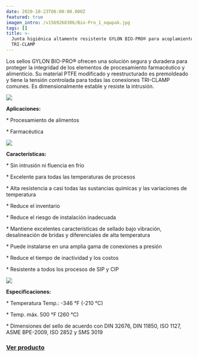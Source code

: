 ```yaml
---
date: 2020-10-23T06:00:00.000Z
featured: true
imagen_intro: /v1569268306/Bio-Pro_1_oqwpak.jpg
tags: []
title: >-
  Junta higiénica altamente resistente GYLON BIO-PRO® para acoplamientos
  TRI-CLAMP
---
```

Los sellos GYLON BIO-PRO® ofrecen una solución segura y duradera para proteger la integridad de los elementos de procesamiento farmacéutico y alimenticio. Su material PTFE modificado y reestructurado es premoldeado y tiene la tensión controlada para todas las conexiones TRI-CLAMP comunes. Es dimensionalmente estable y resiste la intrusión.

![](https://res.cloudinary.com/novatec/v1603380689/d5473e71-5e89-4068-9532-f8d6a4172f7e_1_ltj0ue.jpg)

**Aplicaciones:**

\* Procesamiento de alimentos

\* Farmacéutica

![](https://res.cloudinary.com/novatec/v1603380731/59dd083d-826c-4f16-91a7-29e290b1ea20_owqgka.jpg)

**Características:**

\* Sin intrusión ni fluencia en frío

\* Excelente para todas las temperaturas de procesos

\* Alta resistencia a casi todas las sustancias químicas y las variaciones de temperatura

\* Reduce el inventario

\* Reduce el riesgo de instalación inadecuada

\* Mantiene excelentes características de sellado bajo vibración, desalineación de bridas y diferenciales de alta temperatura

\* Puede instalarse en una amplia gama de conexiones a presión

\* Reduce el tiempo de inactividad y los costos

\* Resistente a todos los procesos de SIP y CIP

![](https://res.cloudinary.com/novatec/v1603380813/2a126fc3-cf29-4b23-aecd-ba2860ca54e8_cwcyrz.png)

**Especificaciones:**

\* Temperatura Temp.: -346 °F (-210 °C)

\* Temp. máx. 500 °F (260 °C)

\* Dimensiones del sello de acuerdo con DIN 32676, DIN 11850, ISO 1127, ASME BPE-2009, ISO 2852 y SMS 3019

### [**Ver producto**](https://www.novatec.cr/productos/empaque-triclamp/)